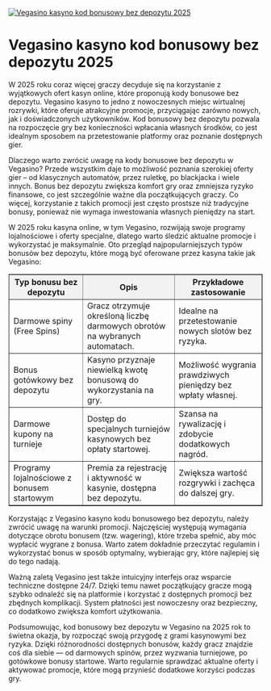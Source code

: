 [![Vegasino kasyno kod bonusowy bez depozytu 2025](https://123-caf.pages.dev/gitsignup.png)](https://vrmoo.ru/Bt82HjjY)

<h1>Vegasino kasyno kod bonusowy bez depozytu 2025</h1> <p>W 2025 roku coraz więcej graczy decyduje się na korzystanie z wyjątkowych ofert kasyn online, które proponują kody bonusowe bez depozytu. Vegasino kasyno to jedno z nowoczesnych miejsc wirtualnej rozrywki, które oferuje atrakcyjne promocje, przyciągając zarówno nowych, jak i doświadczonych użytkowników. Kod bonusowy bez depozytu pozwala na rozpoczęcie gry bez konieczności wpłacania własnych środków, co jest idealnym sposobem na przetestowanie platformy oraz poznanie dostępnych gier.</p> <p>Dlaczego warto zwrócić uwagę na kody bonusowe bez depozytu w Vegasino? Przede wszystkim daje to możliwość poznania szerokiej oferty gier – od klasycznych automatów, przez ruletkę, po blackjacka i wiele innych. Bonus bez depozytu zwiększa komfort gry oraz zmniejsza ryzyko finansowe, co jest szczególnie ważne dla początkujących graczy. Co więcej, korzystanie z takich promocji jest często prostsze niż tradycyjne bonusy, ponieważ nie wymaga inwestowania własnych pieniędzy na start.</p> <p>W 2025 roku kasyna online, w tym Vegasino, rozwijają swoje programy lojalnościowe i oferty specjalne, dlatego warto śledzić aktualne promocje i wykorzystać je maksymalnie. Oto przegląd najpopularniejszych typów bonusów bez depozytu, które mogą być oferowane przez kasyna takie jak Vegasino:</p> <table border="1" cellpadding="8" cellspacing="0" style="border-collapse: collapse; width: 100%; max-width: 700px;">   <thead>     <tr style="background-color: #f2f2f2;">       <th>Typ bonusu bez depozytu</th>       <th>Opis</th>       <th>Przykładowe zastosowanie</th>     </tr>   </thead>   <tbody>     <tr>       <td>Darmowe spiny (Free Spins)</td>       <td>Gracz otrzymuje określoną liczbę darmowych obrotów na wybranych automatach.</td>       <td>Idealne na przetestowanie nowych slotów bez ryzyka.</td>     </tr>     <tr>       <td>Bonus gotówkowy bez depozytu</td>       <td>Kasyno przyznaje niewielką kwotę bonusową do wykorzystania na gry.</td>       <td>Możliwość wygrania prawdziwych pieniędzy bez wpłaty własnej.</td>     </tr>     <tr>       <td>Darmowe kupony na turnieje</td>       <td>Dostęp do specjalnych turniejów kasynowych bez opłaty startowej.</td>       <td>Szansa na rywalizację i zdobycie dodatkowych nagród.</td>     </tr>     <tr>       <td>Programy lojalnościowe z bonusem startowym</td>       <td>Premia za rejestrację i aktywność w kasynie, dostępna bez depozytu.</td>       <td>Zwiększa wartość rozgrywki i zachęca do dalszej gry.</td>     </tr>   </tbody> </table> <p>Korzystając z Vegasino kasyno kodu bonusowego bez depozytu, należy zwrócić uwagę na warunki promocji. Najczęściej występują wymagania dotyczące obrotu bonusem (tzw. wagering), które trzeba spełnić, aby móc wypłacić wygrane z bonusa. Warto zatem dokładnie przeczytać regulamin i wykorzystać bonus w sposób optymalny, wybierając gry, które najlepiej się do tego nadają.</p> <p>Ważną zaletą Vegasino jest także intuicyjny interfejs oraz wsparcie techniczne dostępne 24/7. Dzięki temu nawet początkujący gracze mogą szybko odnaleźć się na platformie i korzystać z dostępnych promocji bez zbędnych komplikacji. System płatności jest nowoczesny oraz bezpieczny, co dodatkowo zwiększa komfort użytkowania.</p> <p>Podsumowując, kod bonusowy bez depozytu w Vegasino na 2025 rok to świetna okazja, by rozpocząć swoją przygodę z grami kasynowymi bez ryzyka. Dzięki różnorodności dostępnych bonusów, każdy gracz znajdzie coś dla siebie — od darmowych spinów, przez wyzwania turniejowe, po gotówkowe bonusy startowe. Warto regularnie sprawdzać aktualne oferty i aktywować promocje, które mogą przynieść dodatkowe korzyści podczas gry.</p>